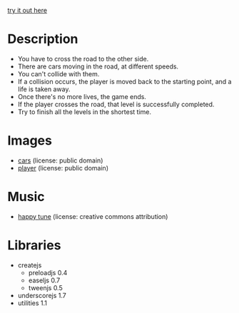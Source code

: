 [try it out here](http://nbpt.eu/games/cross_roads/)


Description
===========

- You have to cross the road to the other side.
- There are cars moving in the road, at different speeds.
- You can't collide with them.
- If a collision occurs, the player is moved back to the starting point, and a life is taken away.
- Once there's no more lives, the game ends.
- If the player crosses the road, that level is successfully completed.
- Try to finish all the levels in the shortest time.


Images
======

- [cars](http://opengameart.org/content/basic-2d-car-collection) (license: public domain)
- [player](http://opengameart.org/content/30-sprites-made-in-30-minutes) (license: public domain)


Music
=====

- [happy tune](http://opengameart.org/content/happy-tune) (license: creative commons attribution)


Libraries
=========

- createjs
    - preloadjs 0.4
    - easeljs 0.7
    - tweenjs 0.5
- underscorejs 1.7
- utilities 1.1